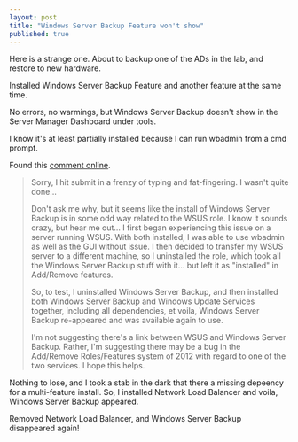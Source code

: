 ```yaml
---
layout: post
title: "Windows Server Backup Feature won't show"
published: true
---
```

Here is a strange one. About to backup one of the ADs in the lab, and restore to new hardware.

Installed Windows Server Backup Feature and another feature at the same time. 

No errors, no warmings, but Windows Server Backup doesn't show in the Server Manager Dashboard under tools. 

I know it's at least partially installed because I can run wbadmin from a cmd prompt.

Found this [comment online](http://community.spiceworks.com/topic/324007-server-2012-windows-server-backup-not-showing "spaceworks.com").

>	Sorry, I hit submit in a frenzy of typing and fat-fingering. I wasn't quite 
>	done...
>		
>	Don't ask me why, but it seems like the install of Windows Server Backup is 
>	in some odd way related to the WSUS role. I know it sounds crazy, but hear me 
>	out... I first began experiencing this issue on a server running WSUS. With 
>	both installed, I was able to use wbadmin as well as the GUI without issue. I 
>	then decided to transfer my WSUS server to a different machine, so I 
>	uninstalled the role, which took all the Windows Server Backup stuff with 
>	it... but left it as "installed" in Add/Remove features.
>
>	So, to test, I uninstalled Windows Server Backup, and then installed both 
>	Windows Server Backup and Windows Update Services together, including all 
>	dependencies, et voila, Windows Server Backup re-appeared and was available 
>	again to use.
>		
>	I'm not suggesting there's a link between WSUS and Windows Server Backup. 
>	Rather, I'm suggesting there may be a bug in the Add/Remove Roles/Features 
>	system of 2012 with regard to one of the two services. I hope this helps.
	
Nothing to lose, and I took a stab in the dark that there a missing depeency for a multi-feature install. So, I installed Network Load Balancer and voila, Windows Server Backup appeared. 

Removed Network Load Balancer, and Windows Server Backup disappeared again!


